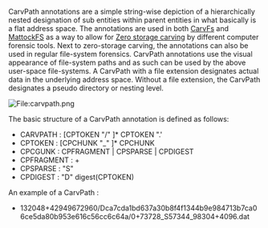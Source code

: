 CarvPath annotations are a simple string-wise depiction of a
hierarchically nested designation of sub entities within parent entities
in what basically is a flat address space. The annotations are used in
both [CarvFs](CarvFs "wikilink") and [MattockFS](MattockFS "wikilink")
as a way to allow for [Zero storage
carving](Zero_storage_carving "wikilink") by different computer forensic
tools. Next to zero-storage carving, the annotations can also be used in
regular file-system forensics. CarvPath annotations use the visual
appearance of file-system paths and as such can be used by the above
user-space file-systems. A CarvPath with a file extension designates
actual data in the underlying address space. Without a file extension,
the CarvPath designates a pseudo directory or nesting level.

![<File:carvpath.png>](carvpath.png "File:carvpath.png")

The basic structure of a CarvPath annotation is defined as follows:

- CARVPATH : \[CPTOKEN "/" \]\* CPTOKEN ".' <extension>
- CPTOKEN : \[CPCHUNK "_" \]\* CPCHUNK
- CPCGUNK : CPFRAGMENT \| CPSPARSE \| CPDIGEST
- CPFRAGMENT : <offset> + <size>
- CPSPARSE : "S" <size>
- CPDIGEST : "D" digest(CPTOKEN)

An example of a CarvPath :

- 132048+42949672960/Dca7cda1bd637a30b8f4f1344b9e984713b7ca06ce5da80b953e616c56cc6c64a/0+73728_S57344_98304+4096.dat